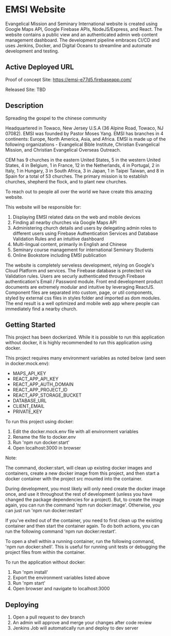 # EMSI Website

Evangelical Mission and Seminary International website is created using Google Maps API, Google Firebase APIs, NodeJS/Express, and React. The website contains a public view and an authenticated admin web content management dashboard. The development pipeline embraces CI/CD and uses Jenkins, Docker, and Digital Oceans to streamline and automate development and testing. 

## Active Deployed URL

Proof of concept Site: https://emsi-e77d5.firebaseapp.com/ 

Released Site: TBD

## Description

Spreading the gospel to the chinese community

Headquartered in Towaco, New Jersey U.S.A (36 Alpine Road, Towaco, NJ 07082). EMSI was founded by Pastor Moses Yang. EMSI has branches in 4 continents: Europe, North America, Asia, and Africa. EMSI is made up of the following organizations - Evangelical Bible Institute, Christian Evangelical Mission, and Christian Evangelical Overseas Outreach.

CEM has 9 churches in the eastern United States, 5 in the western United States, 4 in Belgium, 1 in France, 12 in the Netherlands, 4 in Portugal, 2 in Italy, 1 in Hungary, 3 in South Africa, 3 in Japan, 1 in Taipei Taiwan, and 8 in Spain for a total of 53 churches. The primary mission is to establish churches, shepherd the flock, and to plant new churches.

To reach out to people all over the world we have create this amazing website.

This website will be responsible for:

1. Displaying EMSI related data on the web and mobile devices
2. Finding all nearby churches via Google Maps API
3. Administering church details and users by delegating admin roles to different users using Firebase Authentication Services and Database Validation Rules and an intuitive dashboard
4. Multi-lingual content, primarily in English and Chinese
5. Seminary course management for international Seminary Students
6. Online Bookstore including EMSI publication

The website is completely serveless development, relying on Google's Cloud Platform and services. The Firebase database is protectect via Validation rules. Users are securly authenticated through Firebase authentication's Email / Password module. Front end development product documents are extremely modular and intuitive by leveraging ReactJS. Component files are separated into custom, page, or util components, styled by external css files in styles folder and imported as dom modules. The end result is a well optimized and mobile web app where people can immediately find a nearby church. 

## Getting Started

This project has been dockerized. While it is possible to run this application without docker, it is highly recommended to run this application using docker. 

This project requires many environment variables as noted below (and seen in docker.mock.env):
* MAPS_API_KEY
* REACT_APP_API_KEY
* REACT_APP_AUTH_DOMAIN
* REACT_APP_PROJECT_ID
* REACT_APP_STORAGE_BUCKET
* DATABASE_URL
* CLIENT_EMAIL
* PRIVATE_KEY

To run this project using docker:
1. Edit the docker.mock.env file with all environment variables
2. Rename the file to docker.env
3. Run 'npm run docker:start'
4. Open localhost:3000 in browser

Note: 

The command, docker:start, will clean up existing docker images and containers, create a new docker image from this project, and then start a docker container with the project src mounted into the container.

During development, you most likely will only need create the docker image once, and use it throughout the rest of development (unless you have changed the package dependencies for a project). But, to create the image again, you can run the command 'npm run docker:image'. Otherwise, you can just run 'npm run docker:restart'

If you've exited out of the container, you need to first clean up the existing container and then start the container again. To do both actions, you can run the following command 'npm run docker:restart'.

To open a shell within a running container, run the following command, 'npm run docker:shell'. This is useful for running unit tests or debugging the project files from within the container. 

To run the application without docker:
1. Run 'npm install'
2. Export the environment variables listed above
3. Run 'npm start'
4. Open browser and navigate to localhost:3000

## Deploying

1. Open a pull request to dev branch
2. An admin will approve and merge your changes after code review
3. Jenkins Job will automatically run and deploy to dev server
